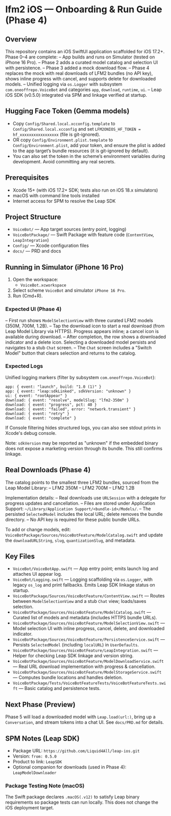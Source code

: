 # lfm2 iOS — Onboarding & Run Guide (Phase 4)

## Overview
This repository contains an iOS SwiftUI application scaffolded for iOS 17.2+. Phase 0–4 are complete:
– App builds and runs on Simulator (tested on iPhone 16 Pro).
– Phase 2 adds a curated model catalog and selection UI with persistence.
– Phase 3 added a mock download flow.
– Phase 4 replaces the mock with real downloads of LFM2 bundles (no API key), shows inline progress with cancel, and supports delete for downloaded models.
– Unified logging via `os.Logger` with subsystem `com.oneoffrepo.VoiceBot` and categories `app`, `download`, `runtime`, `ui`.
– Leap iOS SDK (v0.5.0) integrated via SPM and linkage verified at startup.


## Hugging Face Token (Gemma models)
- Copy `Config/Shared.local.xcconfig.template` to `Config/Shared.local.xcconfig` and set `LFM2ONIOS_HF_TOKEN = hf_xxxxxxxxxxxxxxxxx` (file is git-ignored).
- OR copy `Config/Environment.plist.template` to `Config/Environment.plist`, add your token, and ensure the plist is added to the app target’s bundle resources (it is git-ignored by default).
- You can also set the token in the scheme’s environment variables during development. Avoid committing any real secrets.

## Prerequisites
- Xcode 15+ (with iOS 17.2+ SDK; tests also run on iOS 18.x simulators)
- macOS with command line tools installed
- Internet access for SPM to resolve the Leap SDK

## Project Structure
- `VoiceBot/` — App target sources (entry point, logging)
- `VoiceBotPackage/` — Swift Package with feature code (`ContentView`, `LeapIntegration`)
- `Config/` — Xcode configuration files
- `docs/` — PRD and docs

## Running in Simulator (iPhone 16 Pro)
1. Open the workspace:
   - `VoiceBot.xcworkspace`
2. Select scheme `VoiceBot` and simulator `iPhone 16 Pro`.
3. Run (Cmd+R).

### Expected UI (Phase 4)
– First run shows `ModelSelectionView` with three curated LFM2 models (350M, 700M, 1.2B).
– Tap the download icon to start a real download (from Leap Model Library via HTTPS). Progress appears inline; a cancel icon is available during download.
– After completion, the row shows a downloaded indicator and a delete icon. Selecting a downloaded model persists and navigates to a stub `Chat` screen.
– The `Chat` screen includes a "Switch Model" button that clears selection and returns to the catalog.

### Expected Logs
Unified logging markers (filter by subsystem `com.oneoffrepo.VoiceBot`):
```
app: { event: "launch", build: "1.0 (1)" }
app: { event: "leap:sdkLinked", sdkVersion: "unknown" }
ui: { event: "rootAppear" }
download: { event: "resolve", modelSlug: "lfm2-350m" }
download: { event: "progress", pct: 40 }
download: { event: "failed", error: "network.transient" }
download: { event: "retry" }
download: { event: "complete" }
```
If Console filtering hides structured logs, you can also see stdout prints in Xcode's debug console.

Note: `sdkVersion` may be reported as "unknown" if the embedded binary does not expose a marketing version through its bundle. This still confirms linkage.

## Real Downloads (Phase 4)
The catalog points to the smallest three LFM2 bundles, sourced from the Leap Model Library:
– LFM2 350M
– LFM2 700M
– LFM2 1.2B

Implementation details:
– Real downloads use `URLSession` with a delegate for progress updates and cancellation.
– Files are stored under Application Support: `~/Library/Application Support/<bundle-id>/Models/`.
– The persisted `SelectedModel` includes the local URL; delete removes the bundle directory.
– No API key is required for these public bundle URLs.

To add or change models, edit:
`VoiceBotPackage/Sources/VoiceBotFeature/ModelCatalog.swift`
and update the `downloadURLString`, `slug`, `quantizationSlug`, and metadata.

## Key Files
- `VoiceBot/VoiceBotApp.swift` — App entry point; emits launch log and attaches UI appear log.
- `VoiceBot/Logging.swift` — Logging scaffolding via `os.Logger`, with legacy `os_log` and print fallbacks. Emits Leap SDK linkage status on startup.
- `VoiceBotPackage/Sources/VoiceBotFeature/ContentView.swift` — Routes between `ModelSelectionView` and a stub `Chat` view; loads/saves selection.
- `VoiceBotPackage/Sources/VoiceBotFeature/ModelCatalog.swift` — Curated list of models and metadata (includes HTTPS bundle URLs).
- `VoiceBotPackage/Sources/VoiceBotFeature/ModelSelectionView.swift` — Model selection UI with inline progress, cancel, delete, and downloaded indicator.
- `VoiceBotPackage/Sources/VoiceBotFeature/PersistenceService.swift` — Persists `SelectedModel` (including `localURL`) in `UserDefaults`.
- `VoiceBotPackage/Sources/VoiceBotFeature/LeapIntegration.swift` — Helper for checking Leap SDK linkage and version string.
- `VoiceBotPackage/Sources/VoiceBotFeature/ModelDownloadService.swift` — Real URL download implementation with progress & cancellation.
- `VoiceBotPackage/Sources/VoiceBotFeature/ModelStorageService.swift` — Computes bundle locations and handles deletion.
- `VoiceBotPackage/Tests/VoiceBotFeatureTests/VoiceBotFeatureTests.swift` — Basic catalog and persistence tests.

## Next Phase (Preview)
Phase 5 will load a downloaded model with `Leap.load(url:)`, bring up a `Conversation`, and stream tokens into a chat UI. See `docs/PRD.md` for details.

## SPM Notes (Leap SDK)
- Package URL: `https://github.com/Liquid4All/leap-ios.git`
- Version: `from: 0.5.0`
- Product to link: `LeapSDK`
- Optional companion for downloads (used in Phase 4): `LeapModelDownloader`

### Package Testing Note (macOS)
The Swift package declares `.macOS(.v12)` to satisfy Leap binary requirements so package tests can run locally. This does not change the iOS deployment target.
